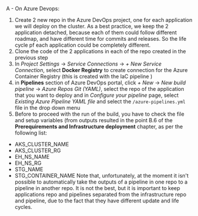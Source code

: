 A - On Azure Devops:
1. Create 2 new repo in the Azure DevOps project, one for each application we will deploy on the cluster. As a best practice, we keep the 2 application detached, because each of them could follow different roadmap, and have different time for commits and releases. So the life cycle pf each application could be completely different. 
2. Clone the code of the 2 applications in each of the repo created in the previous step
3. In _Project Settings_ -> _Service Connections_ -> _+ New Service Connection_, select **Docker Registry** to create connection for the Azure Container Registry (this is created with the IaC pipeline <add link>)
4. in **Pipelines** section of Azure DevOps portal, click _+ New_ -> _New build pipeline_ -> _Azure Repos Git (YAML)_, select the repo of the application that you want to deploy and in _Configure your pipeline_ page, select _Existing Azure Pipeline YAML file_ and select the `/azure-pipelines.yml` file in the drop down menu
5. Before to proceed with the run of the build, you have to check the file and setup variables (from outputs resulted in the point B.6 of the **Prerequirements and Infrastructure deployment** chapter, as per the following list:
- AKS_CLUSTER_NAME
- AKS_CLUSTER_RG
- EH_NS_NAME
- EH_NS_RG
- STG_NAME
- STG_CONTAINER_NAME
Note that, unfortunately, at the moment it isn't possible to automatically take the outputs of a pipeline in one repo to a pipeline in another repo. It is not the best, but it is important to keep applications repo and pipelines separated from the infrastructure repo and pipeline, due to the fact that they have different update and life cycles.